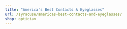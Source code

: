 ```yaml
---
title: "America's Best Contacts & Eyeglasses"
url: /syracuse/americas-best-contacts-and-eyeglasses/
shop: optician
---
```

